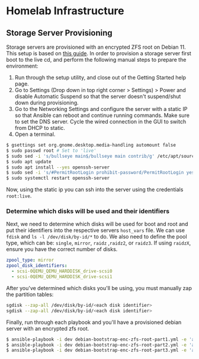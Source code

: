 # Homelab Infrastructure


## Storage Server Provisioning
Storage servers are provisioned with an encrypted ZFS root on Debian 11. This
setup is based on [this guide][]. In order to provision a storage server first
boot to the live cd, and perform the following manual steps to prepare the
environment:

1. Run through the setup utility, and close out of the Getting Started help
   page.
2. Go to Settings (Drop down in top right corner > Settings) > Power and
   disable Automatic Suspend so that the server doesn't suspend/shut down
   during provisioning.
3. Go to the Networking Settings and configure the server with a static IP so
   that Ansible can reboot and continue running commands. Make sure to set the
   DNS server. Cycle the wired connection in the GUI to switch from DHCP to
   static.
3. Open a terminal.

```bash
$ gsettings set org.gnome.desktop.media-handling automount false
$ sudo passwd root # Set to 'live'
$ sudo sed -i 's/bullseye main$/bullseye main contrib/g' /etc/apt/sources.list
$ sudo apt update
$ sudo apt install --yes openssh-server
$ sudo sed -i 's/#PermitRootLogin prohibit-password/PermitRootLogin yes/g' /etc/ssh/sshd_config
$ sudo systemctl restart openssh-server
```

Now, using the static ip you can ssh into the server using the credentials
`root:live`.

### Determine which disks will be used and their identifiers
Next, we need to determine which disks will be used for boot and root and put
their identifiers into the respective servers `host_vars` file. We can use
`fdisk` and `ls -l /dev/disk/by-id/*` to do. We also need to define the pool
type, which can be: `single`, `mirror`, `raidz` ,`raidz2`, or `raidz3`. If
using `raidzX`, ensure you have the correct number of disks.

```yaml
zpool_type: mirror
zpool_disk_identifiers:
  - scsi-0QEMU_QEMU_HARDDISK_drive-scsi0
  - scsi-0QEMU_QEMU_HARDDISK_drive-scsi1
```

After you've determined which disks you'll be using, you must manually zap the
partition tables:

```bash
sgdisk --zap-all /dev/disk/by-id/<each disk identifier>
sgdisk --zap-all /dev/disk/by-id/<each disk identifier>
```

Finally, run through each playbook and you'll have a provisioned debian server
with an encrypted zfs root.

```bash
$ ansible-playbook -i dev debian-bootstrap-enc-zfs-root-part1.yml -e 'ansible_user=root ansible_ssh_pass=live' --ssh-common-args='-o userknownhostsfile=/dev/null'
$ ansible-playbook -i dev debian-bootstrap-enc-zfs-root-part2.yml -e 'ansible_user=root ansible_ssh_pass=live' --ssh-common-args='-o userknownhostsfile=/dev/null'
$ ansible-playbook -i dev debian-bootstrap-enc-zfs-root-part3.yml -e 'ansible_user=root ansible_ssh_pass=live' --ssh-common-args='-o userknownhostsfile=/dev/null'
```

[this guide]: https://openzfs.github.io/openzfs-docs/Getting%20Started/Debian/Debian%20Buster%20Root%20on%20ZFS.html#step-8-full-software-installation
